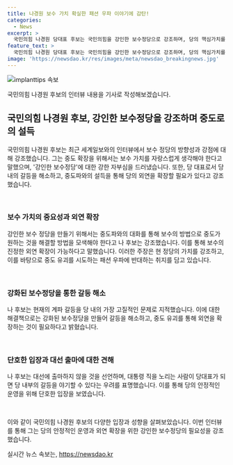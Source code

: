 ```yaml
---
title: 나경원 보수 가치 확실한 패션 우파 이야기에 감탄!
categories:
  - News
excerpt: >
  국민의힘 나경원 당대표 후보는 국민의힘을 강인한 보수정당으로 강조하며, 당의 핵심가치를 존중하고 중도로 확장하겠다는 의지를 밝히고 있습니다. 또한 계파 갈등을 해소하고 당의 통합을 모색하며, 대선 출마를 막기 위해 당대표 선출에 사심을 버렸다고 강조하고 있습니다. 또한 당정동행을 강조하며, 외연 확장과 강력한 보수를 내세우고 있습니다. 당대표 후보로써의 역할과 대한민국 정치의 쇄신에 대한 비전을 제시하고 있습니다.
feature_text: >
  국민의힘 나경원 당대표 후보는 국민의힘을 강인한 보수정당으로 강조하며, 당의 핵심가치를 존중하고 중도로 확장하겠다는 의지를 밝히고 있습니다. 또한 계파 갈등을 해소하고 당의 통합을 모색하며, 대선 출마를 막기 위해 당대표 선출에 사심을 버렸다고 강조하고 있습니다. 또한 당정동행을 강조하며, 외연 확장과 강력한 보수를 내세우고 있습니다. 당대표 후보로써의 역할과 대한민국 정치의 쇄신에 대한 비전을 제시하고 있습니다.
image: 'https://newsdao.kr/res/images/meta/newsdao_breakingnews.jpg'
---
```


<p><img src="https://newsdao.kr/res/images/meta/newsdao_breakingnews.jpg" alt="implanttips 속보" /></p>

<p>국민의힘 나경원 후보의 인터뷰 내용을 기사로 작성해보겠습니다.</p>

<h2 data-ke-size="size26">국민의힘 나경원 후보, 강인한 보수정당을 강조하며 중도로의 설득</h2>

<p>국민의힘 나경원 후보는 최근 세계일보와의 인터뷰에서 보수 정당의 방향성과 강점에 대해 강조했습니다. 그는 중도 확장을 위해서는 보수 가치를 자랑스럽게 생각해야 한다고 말했으며, '강인한 보수정당'에 대한 강한 자부심을 드러냈습니다. 또한, 당 대표로서 당 내의 갈등을 해소하고, 중도파와의 설득을 통해 당의 외연을 확장할 필요가 있다고 강조했습니다.</p>

<p data-ke-size="size16">&nbsp;</p>

<h3>보수 가치의 중요성과 외연 확장</h3>

<p>강인한 보수 정당을 만들기 위해서는 중도파와의 대화를 통해 보수의 방법으로 중도가 원하는 것을 해결할 방법을 모색해야 한다고 나 후보는 강조했습니다. 이를 통해 보수의 진정한 외연 확장이 가능하다고 말했습니다. 이러한 주장은 현 정당의 가치를 강조하고, 이를 바탕으로 중도 유괴를 시도하는 패션 우파에 반대하는 취지를 담고 있습니다.</p>

<p data-ke-size="size16">&nbsp;</p>

<h3>강화된 보수정당을 통한 갈등 해소</h3>

<p>나 후보는 현재의 계파 갈등을 당 내의 가장 고질적인 문제로 지적했습니다. 이에 대한 해결책으로는 강화된 보수정당을 만들어 갈등을 해소하고, 중도 유괴를 통해 외연을 확장하는 것이 필요하다고 밝혔습니다.</p>

<p data-ke-size="size16">&nbsp;</p>

<h3>단호한 입장과 대선 출마에 대한 견해</h3>

<p>나 후보는 대선에 출마하지 않을 것을 선언하며, 대통령 직을 노리는 사람이 당대표가 되면 당 내부의 갈등을 야기할 수 있다는 우려를 표명했습니다. 이를 통해 당의 안정적인 운영을 위해 단호한 입장을 보였습니다.</p>

<p data-ke-size="size16">&nbsp;</p>

<p>이와 같이 국민의힘 나경원 후보의 다양한 입장과 성향을 살펴보았습니다. 이번 인터뷰를 통해 그는 당의 안정적인 운영과 외연 확장을 위한 강인한 보수정당의 필요성을 강조했습니다.</p>
실시간 뉴스 속보는, <a href="https://newsdao.kr" rel="dofollow">https://newsdao.kr</a>



